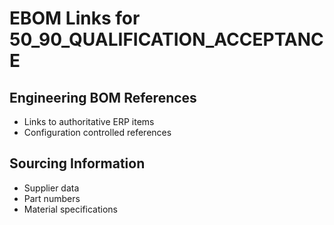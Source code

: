 # EBOM Links for 50_90_QUALIFICATION_ACCEPTANCE

## Engineering BOM References
- Links to authoritative ERP items
- Configuration controlled references

## Sourcing Information
- Supplier data
- Part numbers
- Material specifications
